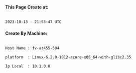 
   
#### This Page Create at:

```bash

2023-10-13 - 21:53:47 UTC

```

#### Create By Machine:

```bash

Host Name : fv-az455-504

platform  : Linux-6.2.0-1012-azure-x86_64-with-glibc2.35

Ip Local  : 10.1.0.8

```

